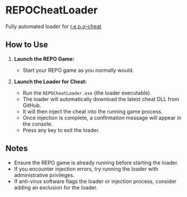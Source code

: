# REPOCheatLoader

Fully automated loader for [r.e.p.o-cheat](https://github.com/D4rkks/r.e.p.o-cheat)

## How to Use

1. **Launch the REPO Game:**
   - Start your REPO game as you normally would.

2. **Launch the Loader for Cheat:**
   - Run the `REPOCheatLoader.exe` (the loader executable).
   - The loader will automatically download the latest cheat DLL from GitHub.
   - It will then inject the cheat into the running game process.
   - Once injection is complete, a confirmation message will appear in the console.
   - Press any key to exit the loader.

## Notes
- Ensure the REPO game is already running before starting the loader.
- If you encounter injection errors, try running the loader with administrative privileges.
- If anti-virus software flags the loader or injection process, consider adding an exclusion for the loader.
